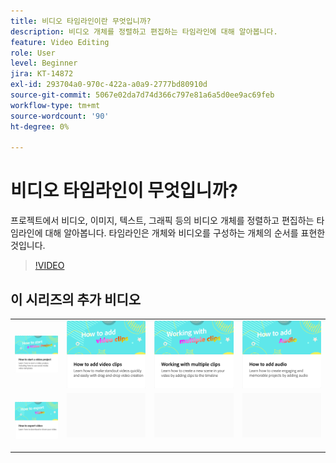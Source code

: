 ```yaml
---
title: 비디오 타임라인이란 무엇입니까?
description: 비디오 개체를 정렬하고 편집하는 타임라인에 대해 알아봅니다.
feature: Video Editing
role: User
level: Beginner
jira: KT-14872
exl-id: 293704a0-970c-422a-a0a9-2777bd80910d
source-git-commit: 5067e02da7d74d366c797e81a6a5d0ee9ac69feb
workflow-type: tm+mt
source-wordcount: '90'
ht-degree: 0%

---
```


# 비디오 타임라인이 무엇입니까?

프로젝트에서 비디오, 이미지, 텍스트, 그래픽 등의 비디오 개체를 정렬하고 편집하는 타임라인에 대해 알아봅니다. 타임라인은 개체와 비디오를 구성하는 개체의 순서를 표현한 것입니다.

>[!VIDEO](https://video.tv.adobe.com/v/3427090?quality=12&learn=on&hidetitle=true)

## 이 시리즈의 추가 비디오

<table style="table-layout:fixed">
<tr>
   <td>
         <a href="start-video.md">
            <img alt="비디오 프로젝트를 시작하는 방법" src="assets/start-video.png" />
         </a>
   </td>
  <td>
         <a href="add-video-clips.md">
            <img alt="비디오 클립을 추가하는 방법" src="assets/add-video-clips.png" />
         </a>
   </td>
   <td>
         <a href="multiple-clips.md">
            <img alt="여러 클립을 사용한 작업" src="assets/multiple-clips.png" />
         </a>
   </td>
   <td>
         <a href="add-audio-video.md">
            <img alt="오디오를 추가하는 방법" src="assets/add-audio-video.png" />
         </a>
   </td>
</tr>
<tr>
    <td>
         <a href="export-video.md">
            <img alt="비디오 내보내기 방법" src="assets/export-video.png" />
         </a>
   </td>
   <td>
    <img alt="스페이서" src="../assets/Gray_thumbnail.png" />
    <div>
    <br>
   </td>
   <td>
    <img alt="스페이서" src="../assets/Gray_thumbnail.png" />
    <div>
    <br>
   </td>
   <td>
    <img alt="스페이서" src="../assets/Gray_thumbnail.png" />
    <div>
    <br>
   </td>
</tr>
</table>

